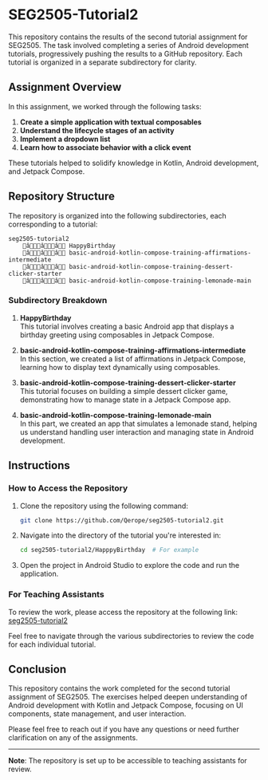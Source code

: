 # SEG2505-Tutorial2

This repository contains the results of the second tutorial assignment for SEG2505. The task involved completing a series of Android development tutorials, progressively pushing the results to a GitHub repository. Each tutorial is organized in a separate subdirectory for clarity.

## Assignment Overview

In this assignment, we worked through the following tasks:

1. **Create a simple application with textual composables**  
2. **Understand the lifecycle stages of an activity**  
3. **Implement a dropdown list**  
4. **Learn how to associate behavior with a click event**

These tutorials helped to solidify knowledge in Kotlin, Android development, and Jetpack Compose.

## Repository Structure

The repository is organized into the following subdirectories, each corresponding to a tutorial:

```
seg2505-tutorial2
    âââ HappyBirthday
    âââ basic-android-kotlin-compose-training-affirmations-intermediate
    âââ basic-android-kotlin-compose-training-dessert-clicker-starter
    âââ basic-android-kotlin-compose-training-lemonade-main
```

### Subdirectory Breakdown

1. **HappyBirthday**  
   This tutorial involves creating a basic Android app that displays a birthday greeting using composables in Jetpack Compose.

2. **basic-android-kotlin-compose-training-affirmations-intermediate**  
   In this section, we created a list of affirmations in Jetpack Compose, learning how to display text dynamically using composables.

3. **basic-android-kotlin-compose-training-dessert-clicker-starter**  
   This tutorial focuses on building a simple dessert clicker game, demonstrating how to manage state in a Jetpack Compose app.

4. **basic-android-kotlin-compose-training-lemonade-main**  
   In this part, we created an app that simulates a lemonade stand, helping us understand handling user interaction and managing state in Android development.

## Instructions

### How to Access the Repository

1. Clone the repository using the following command:
   ```bash
   git clone https://github.com/Qerope/seg2505-tutorial2.git
   ```

2. Navigate into the directory of the tutorial you're interested in:
   ```bash
   cd seg2505-tutorial2/HapppyBirthday  # For example
   ```

3. Open the project in Android Studio to explore the code and run the application.

### For Teaching Assistants

To review the work, please access the repository at the following link:
[seg2505-tutorial2](https://github.com/Qerope/seg2505-tutorial2)

Feel free to navigate through the various subdirectories to review the code for each individual tutorial.  

## Conclusion

This repository contains the work completed for the second tutorial assignment of SEG2505. The exercises helped deepen understanding of Android development with Kotlin and Jetpack Compose, focusing on UI components, state management, and user interaction.

Please feel free to reach out if you have any questions or need further clarification on any of the assignments.

---

**Note**: The repository is set up to be accessible to teaching assistants for review.
